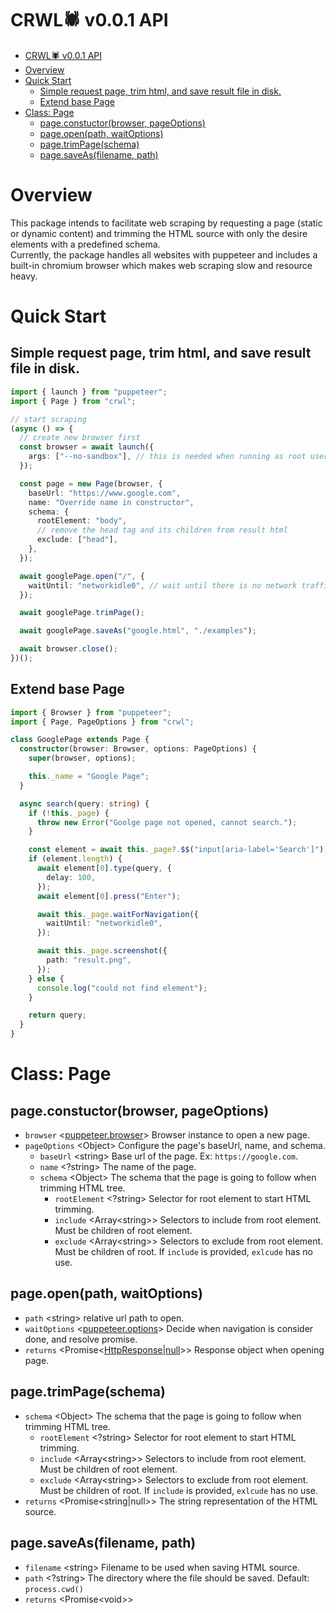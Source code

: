 # CRWL🕷️ v0.0.1 API

- [CRWL🕷️ v0.0.1 API](#crwl️-v001-api)
- [Overview](#overview)
- [Quick Start](#quick-start)
  - [Simple request page, trim html, and save result file in disk.](#simple-request-page-trim-html-and-save-result-file-in-disk)
  - [Extend base Page](#extend-base-page)
- [Class: Page](#class-page)
  - [page.constuctor(browser, pageOptions)](#pageconstuctorbrowser-pageoptions)
  - [page.open(path, waitOptions)](#pageopenpath-waitoptions)
  - [page.trimPage(schema)](#pagetrimpageschema)
  - [page.saveAs(filename, path)](#pagesaveasfilename-path)

# Overview

This package intends to facilitate web scraping by requesting a page (static or dynamic content) and trimming the HTML source with only the desire elements with a predefined schema. \
Currently, the package handles all websites with puppeteer and includes a built-in chromium browser which makes web scraping slow and resource heavy.

# Quick Start

## Simple request page, trim html, and save result file in disk.

```ts
import { launch } from "puppeteer";
import { Page } from "crwl";

// start scraping
(async () => {
  // create new browser first
  const browser = await launch({
    args: ["--no-sandbox"], // this is needed when running as root user
  });

  const page = new Page(browser, {
    baseUrl: "https://www.google.com",
    name: "Override name in constructor",
    schema: {
      rootElement: "body",
      // remove the head tag and its children from result html
      exclude: ["head"],
    },
  });

  await googlePage.open("/", {
    waitUntil: "networkidle0", // wait until there is no network traffic.
  });

  await googlePage.trimPage();

  await googlePage.saveAs("google.html", "./examples");

  await browser.close();
})();
```

## Extend base Page

```ts
import { Browser } from "puppeteer";
import { Page, PageOptions } from "crwl";

class GooglePage extends Page {
  constructor(browser: Browser, options: PageOptions) {
    super(browser, options);

    this._name = "Google Page";
  }

  async search(query: string) {
    if (!this._page) {
      throw new Error("Goolge page not opened, cannot search.");
    }

    const element = await this._page?.$$("input[aria-label='Search']");
    if (element.length) {
      await element[0].type(query, {
        delay: 100,
      });
      await element[0].press("Enter");

      await this._page.waitForNavigation({
        waitUntil: "networkidle0",
      });

      await this._page.screenshot({
        path: "result.png",
      });
    } else {
      console.log("could not find element");
    }

    return query;
  }
}
```

# Class: Page

## page.constuctor(browser, pageOptions)

- `browser` \<[puppeteer.browser](https://github.com/puppeteer/puppeteer/blob/v14.4.1/docs/api.md#class-browser)\> Browser instance to open a new page.
- `pageOptions` \<Object\> Configure the page's baseUrl, name, and schema.
  - `baseUrl` \<string\> Base url of the page. Ex: `https://google.com`.
  - `name` \<?string\> The name of the page.
  - `schema` \<Object\> The schema that the page is going to follow when trimming HTML tree.
    - `rootElement` \<?string\> Selector for root element to start HTML trimming.
    - `include` \<Array\<string\>\> Selectors to include from root element. Must be children of root element.
    - `exclude` \<Array\<string\>\> Selectors to exclude from root element. Must be children of root. If `include` is provided, `exlcude` has no use.

## page.open(path, waitOptions)

- `path` \<string\> relative url path to open.
- `waitOptions` \<[puppeteer.options](https://github.com/puppeteer/puppeteer/blob/v14.4.1/docs/api.md#pagegotourl-options)\> Decide when navigation is consider done, and resolve promise.
- `returns` \<Promise\<[HttpResponse|null](https://github.com/puppeteer/puppeteer/blob/v14.4.1/docs/api.md#class-httpresponse)\>\> Response object when opening page.

## page.trimPage(schema)

- `schema` \<Object\> The schema that the page is going to follow when trimming HTML tree.
  - `rootElement` \<?string\> Selector for root element to start HTML trimming.
  - `include` \<Array\<string\>\> Selectors to include from root element. Must be children of root element.
  - `exclude` \<Array\<string\>\> Selectors to exclude from root element. Must be children of root. If `include` is provided, `exlcude` has no use.
- `returns` \<Promise\<string|null\>\> The string representation of the HTML source.

## page.saveAs(filename, path)

- `filename` \<string\> Filename to be used when saving HTML source.
- `path` \<?string\> The directory where the file should be saved. Default: `process.cwd()`
- `returns` \<Promise\<void\>\>
